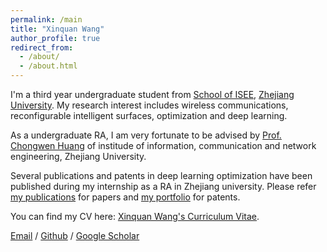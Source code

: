 ```yaml
---
permalink: /main
title: "Xinquan Wang"
author_profile: true
redirect_from: 
  - /about/
  - /about.html
---
```

I'm a third year undergraduate student from [School of ISEE](http://www.isee.zju.edu.cn/), [Zhejiang University](https://www.zju.edu.cn/). My research interest includes wireless communications, reconfigurable intelligent surfaces, optimization and deep learning.

As a undergraduate RA, I am very fortunate to be advised by [Prof. Chongwen Huang](https://www.researchgate.net/profile/Huang-Chongwen/stats) of institude of information, communication and network engineering, Zhejiang University.

Several publications and patents in deep learning optimization have been published during my internship as a RA in Zhejiang university. Please refer [my publications](https://tp1000d.github.io/XWang/publications/) for papers and [my portfolio](https://tp1000d.github.io/XWang/publications/) for patents.

You can find my CV here: [Xinquan Wang's Curriculum Vitae](../assets/cv.pdf).

[Email](mailto:wangxinquan@zju.edu.cn) / [Github](https://github.com/tp1000d) /  [Google Scholar](https://scholar.google.com/citations?user=uvIxTL8AAAAJ)
